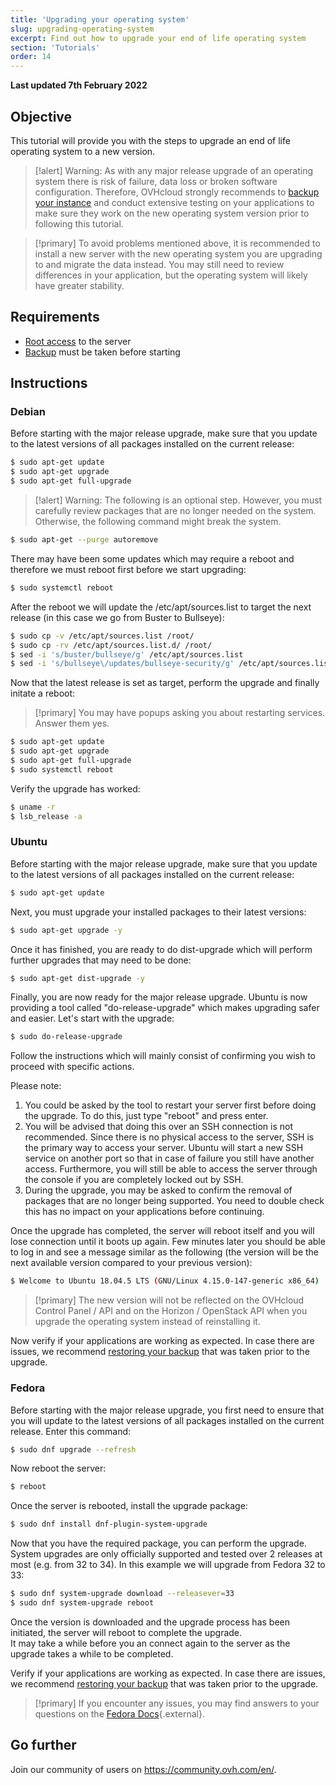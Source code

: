 ```yaml
---
title: 'Upgrading your operating system'
slug: upgrading-operating-system
excerpt: Find out how to upgrade your end of life operating system
section: 'Tutorials'
order: 14
---
```


**Last updated 7th February 2022**

## Objective

This tutorial will provide you with the steps to upgrade an end of life operating system to a new version.

> [!alert]
> Warning: As with any major release upgrade of an operating system there is risk of failure, data loss or broken software configuration. 
> Therefore, OVHcloud strongly recommends to [backup your instance](../back-up-instance/) and conduct extensive testing on your applications to make sure they work on the new operating system version prior to following this tutorial.
>

> [!primary]
> To avoid problems mentioned above, it is recommended to install a new server with the new operating system you are upgrading to and migrate the data instead. 
> You may still need to review differences in your application, but the operating system will likely have greater stability.
>

## Requirements

- [Root access](../become_the_root_user_and_select_a_password/) to the server
- [Backup](../back-up-instance/) must be taken before starting

## Instructions

### Debian

Before starting with the major release upgrade, make sure that you update to the latest versions of all packages installed on the current release:

```bash
$ sudo apt-get update
$ sudo apt-get upgrade
$ sudo apt-get full-upgrade
```

> [!alert]
> Warning: The following is an optional step. 
> However, you must carefully review packages that are no longer needed on the system. Otherwise, the following command might break the system. 
>

```bash
$ sudo apt-get --purge autoremove
```

There may have been some updates which may require a reboot and therefore we must reboot first before we start upgrading:

```bash
$ sudo systemctl reboot
```

After the reboot we will update the /etc/apt/sources.list to target the next release (in this case we go from Buster to Bullseye):

```bash
$ sudo cp -v /etc/apt/sources.list /root/
$ sudo cp -rv /etc/apt/sources.list.d/ /root/
$ sed -i 's/buster/bullseye/g' /etc/apt/sources.list
$ sed -i 's/bullseye\/updates/bullseye-security/g' /etc/apt/sources.list
```

Now that the latest release is set as target, perform the upgrade and finally initate a reboot:

> [!primary]
> You may have popups asking you about restarting services. Answer them yes.
>

```bash
$ sudo apt-get update
$ sudo apt-get upgrade
$ sudo apt-get full-upgrade
$ sudo systemctl reboot
```

Verify the upgrade has worked:

```bash
$ uname -r
$ lsb_release -a
```

### Ubuntu

Before starting with the major release upgrade, make sure that you update to the latest versions of all packages installed on the current release:

```bash
$ sudo apt-get update
```

Next, you must upgrade your installed packages to their latest versions:

```bash
$ sudo apt-get upgrade -y
```

Once it has finished, you are ready to do dist-upgrade which will perform further upgrades that may need to be done:

```bash
$ sudo apt-get dist-upgrade -y
```

Finally, you are now ready for the major release upgrade. Ubuntu is now providing a tool called "do-release-upgrade" which makes upgrading safer and easier. Let's start with the upgrade:

```bash
$ sudo do-release-upgrade
```

Follow the instructions which will mainly consist of confirming you wish to proceed with specific actions.

Please note:

1. You could be asked by the tool to restart your server first before doing the upgrade. To do this, just type "reboot" and press enter.
2. You will be advised that doing this over an SSH connection is not recommended. Since there is no physical access to the server, SSH is the primary way to access your server. Ubuntu will start a new SSH service on another port so that in case of failure you still have another access. Furthermore, you will still be able to access the server through the console if you are completely locked out by SSH.
3. During the upgrade, you may be asked to confirm the removal of packages that are no longer being supported. You need to double check this has no impact on your applications before continuing.

Once the upgrade has completed, the server will reboot itself and you will lose connection until it boots up again.
Few minutes later you should be able to log in and see a message similar as the following (the version will be the next available version compared to your previous version):

```bash
$ Welcome to Ubuntu 18.04.5 LTS (GNU/Linux 4.15.0-147-generic x86_64)
```

> [!primary]
> The new version will not be reflected on the OVHcloud Control Panel / API and on the Horizon / OpenStack API when you upgrade the operating system instead of reinstalling it.
>

Now verify if your applications are working as expected. In case there are issues, we recommend [restoring your backup](../create-restore-virtual-server-from-backup/) that was taken prior to the upgrade.

### Fedora

Before starting with the major release upgrade, you first need to ensure that you will update to the latest versions of all packages installed on the current release. Enter this command:

```bash
$ sudo dnf upgrade --refresh
```

Now reboot the server:

```bash
$ reboot
```

Once the server is rebooted, install the upgrade package:

```bash
$ sudo dnf install dnf-plugin-system-upgrade
```

Now that you have the required package, you can perform the upgrade. System upgrades are only officially supported and tested over 2 releases at most (e.g. from 32 to 34). 
In this example we will upgrade from Fedora 32 to 33:

```bash
$ sudo dnf system-upgrade download --releasever=33
$ sudo dnf system-upgrade reboot
```

Once the version is downloaded and the upgrade process has been initiated, the server will reboot to complete the upgrade.
<br>It may take a while before you an connect again to the server as the upgrade takes a while to be completed.

Verify if your applications are working as expected. In case there are issues, we recommend [restoring your backup](../create-restore-virtual-server-from-backup/) that was taken prior to the upgrade.

> [!primary]
> If you encounter any issues, you may find answers to your questions on the [Fedora Docs](https://docs.fedoraproject.org/en-US/quick-docs/dnf-system-upgrade/){.external}.
>

## Go further

Join our community of users on <https://community.ovh.com/en/>.

